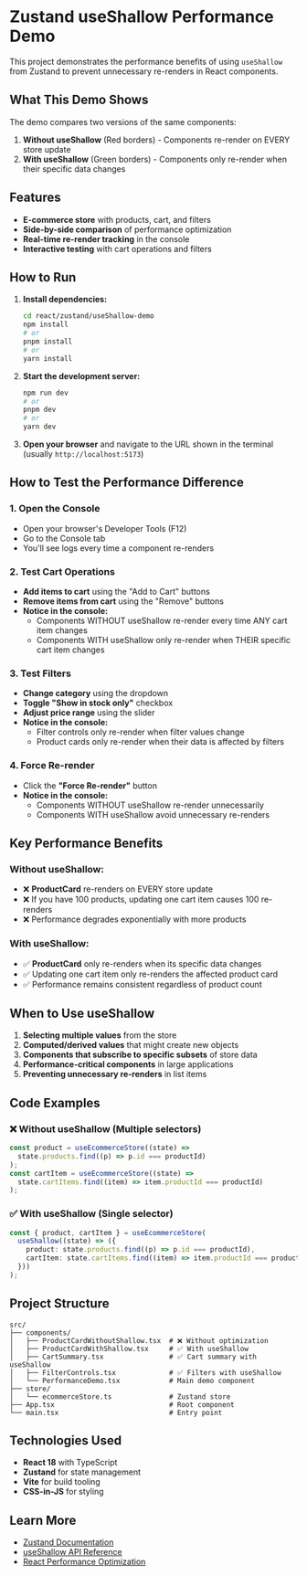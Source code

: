 # Zustand useShallow Performance Demo

This project demonstrates the performance benefits of using `useShallow` from Zustand to prevent unnecessary re-renders in React components.

## What This Demo Shows

The demo compares two versions of the same components:

1. **Without useShallow** (Red borders) - Components re-render on EVERY store update
2. **With useShallow** (Green borders) - Components only re-render when their specific data changes

## Features

- **E-commerce store** with products, cart, and filters
- **Side-by-side comparison** of performance optimization
- **Real-time re-render tracking** in the console
- **Interactive testing** with cart operations and filters

## How to Run

1. **Install dependencies:**

   ```bash
   cd react/zustand/useShallow-demo
   npm install
   # or
   pnpm install
   # or
   yarn install
   ```

2. **Start the development server:**

   ```bash
   npm run dev
   # or
   pnpm dev
   # or
   yarn dev
   ```

3. **Open your browser** and navigate to the URL shown in the terminal (usually `http://localhost:5173`)

## How to Test the Performance Difference

### 1. Open the Console

- Open your browser's Developer Tools (F12)
- Go to the Console tab
- You'll see logs every time a component re-renders

### 2. Test Cart Operations

- **Add items to cart** using the "Add to Cart" buttons
- **Remove items from cart** using the "Remove" buttons
- **Notice in the console:**
  - Components WITHOUT useShallow re-render every time ANY cart item changes
  - Components WITH useShallow only re-render when THEIR specific cart item changes

### 3. Test Filters

- **Change category** using the dropdown
- **Toggle "Show in stock only"** checkbox
- **Adjust price range** using the slider
- **Notice in the console:**
  - Filter controls only re-render when filter values change
  - Product cards only re-render when their data is affected by filters

### 4. Force Re-render

- Click the **"Force Re-render"** button
- **Notice in the console:**
  - Components WITHOUT useShallow re-render unnecessarily
  - Components WITH useShallow avoid unnecessary re-renders

## Key Performance Benefits

### Without useShallow:

- ❌ **ProductCard** re-renders on EVERY store update
- ❌ If you have 100 products, updating one cart item causes 100 re-renders
- ❌ Performance degrades exponentially with more products

### With useShallow:

- ✅ **ProductCard** only re-renders when its specific data changes
- ✅ Updating one cart item only re-renders the affected product card
- ✅ Performance remains consistent regardless of product count

## When to Use useShallow

1. **Selecting multiple values** from the store
2. **Computed/derived values** that might create new objects
3. **Components that subscribe to specific subsets** of store data
4. **Performance-critical components** in large applications
5. **Preventing unnecessary re-renders** in list items

## Code Examples

### ❌ Without useShallow (Multiple selectors)

```typescript
const product = useEcommerceStore((state) =>
  state.products.find((p) => p.id === productId)
);
const cartItem = useEcommerceStore((state) =>
  state.cartItems.find((item) => item.productId === productId)
);
```

### ✅ With useShallow (Single selector)

```typescript
const { product, cartItem } = useEcommerceStore(
  useShallow((state) => ({
    product: state.products.find((p) => p.id === productId),
    cartItem: state.cartItems.find((item) => item.productId === productId),
  }))
);
```

## Project Structure

```
src/
├── components/
│   ├── ProductCardWithoutShallow.tsx  # ❌ Without optimization
│   ├── ProductCardWithShallow.tsx     # ✅ With useShallow
│   ├── CartSummary.tsx                # ✅ Cart summary with useShallow
│   ├── FilterControls.tsx             # ✅ Filters with useShallow
│   └── PerformanceDemo.tsx            # Main demo component
├── store/
│   └── ecommerceStore.ts              # Zustand store
├── App.tsx                            # Root component
└── main.tsx                           # Entry point
```

## Technologies Used

- **React 18** with TypeScript
- **Zustand** for state management
- **Vite** for build tooling
- **CSS-in-JS** for styling

## Learn More

- [Zustand Documentation](https://zustand-demo.pmnd.rs/)
- [useShallow API Reference](https://github.com/pmndrs/zustand#useshallow)
- [React Performance Optimization](https://react.dev/learn/render-and-commit)










